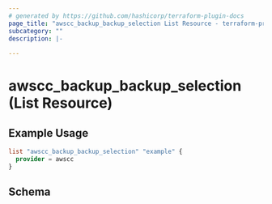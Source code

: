 ```yaml
---
# generated by https://github.com/hashicorp/terraform-plugin-docs
page_title: "awscc_backup_backup_selection List Resource - terraform-provider-awscc"
subcategory: ""
description: |-
  
---
```


# awscc_backup_backup_selection (List Resource)



## Example Usage

```terraform
list "awscc_backup_backup_selection" "example" {
  provider = awscc
}
```

<!-- schema generated by tfplugindocs -->
## Schema
